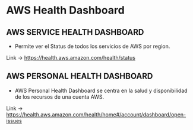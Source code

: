 # AWS Health Dashboard

## AWS SERVICE HEALTH DASHBOARD

- Permite ver el Status de todos los servicios de AWS por region.

Link -> <https://health.aws.amazon.com/health/status>

## AWS PERSONAL HEALTH DASHBOARD

- AWS Personal Health Dashboard se centra en la salud y disponibilidad de los recursos de una cuenta AWS.

Link -> <https://health.aws.amazon.com/health/home#/account/dashboard/open-issues>
